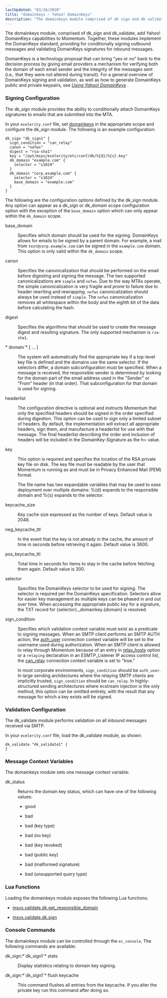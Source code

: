 ```yaml
---
lastUpdated: "03/26/2020"
title: "domainkeys – Yahoo! DomainKeys"
description: "The domainkeys module comprised of dk sign and dk validate add Yahoo Domain Keys capabilities to Momentum Together these modules implement the Domain Keys standard providing for conditionally signing outbound messages and validating Domain Keys signatures for inbound messages Domain Keys is a technology proposal that can bring yes or..."
---
```


<a name="idp21200768"></a> 

The domainkeys module, comprised of dk_sign and dk_validate, add Yahoo! DomainKeys capabilities to Momentum. Together, these modules implement the DomainKeys standard, providing for conditionally signing outbound messages and validating DomainKeys signatures for inbound messages.

DomainKeys is a technology proposal that can bring "yes or no" back to the decision process by giving email providers a mechanism for verifying both the domain of each email sender and the integrity of the messages sent (i.e,. that they were not altered during transit). For a general overview of DomainKeys signing and validation, as well as how to generate DomainKeys public and private keypairs, see [*Using Yahoo! DomainKeys*](/momentum/4/using-domainkeys) .

### <a name="modules.domainkeys.signing"></a> Signing Configuration

The dk_sign module provides the ability to conditionally attach DomainKeys signatures to emails that are submitted into the MTA.

In your `ecelerity.conf` file, set [domainkeys](/momentum/4/config/ref-domainkeys) in the appropriate scope and configure the dk_sign module. The following is an example configuration:

<a name="example.dk_sign.3"></a> 


```
dk_sign "dk_sign1" {
  sign_condition = "can_relay"
  canon = "nofws"
  digest = "rsa-sha1"
  key = "/opt/msys/ecelerity/etc/conf/dk/%{d}/%{s}.key"
  dk_domain "example.com" {
    selector = "s1024"
  }
  dk_domain "corp.example.com" {
    selector = "s1024"
    base_domain = "example.com"
  }
}
```

The following are the configuration options defined by the dk_sign module. Any option can appear as a dk_sign or dk_domain scope configuration option with the exception of the `base_domain` option which can only appear within the `dk_domain` scope.

<dl class="variablelist">

<dt>base_domain</dt>

<dd>

Specifies which domain should be used for the signing. DomainKeys allows for emails to be signed by a parent domain. For example, a mail from `test@corp.example.com` can be signed in the `example.com` domain. This option is only valid within the `dk_domain` scope.

</dd>

<dt>canon</dt>

<dd>

Specifies the canonicalization that should be performed on the email before digesting and signing the message. The two supported canonicalizations are `simple` and `nofws`. Due to the way MTAs operate, the simple canonicalization is very fragile and prone to failure due to header rewriting and rewrapping. `nofws` canonicalization should always be used instead of `simple`. The `nofws` canonicalization removes all whitespace within the body and the eighth bit of the data before calculating the hash.

</dd>

<dt>digest</dt>

<dd>

Specifies the algorithms that should be used to create the message digest and resulting signature. The only supported mechanism is `rsa-sha1`.

</dd>

<dt>*`domain`* [ ... ]</dt>

<dd>

The system will automatically find the appropriate key if a top-level key file is defined and the domains use the same selector. If the selectors differ, a domain subconfiguration must be specified. When a message is received, the responsible sender is determined by looking for the domain part of the email address used in the "Sender" or "From" header (in that order). That subconfiguration for that domain is used for signing.

</dd>

<dt>headerlist</dt>

<dd>

The configuration directive is optional and instructs Momentum that only the specified headers should be signed in the order specified during digestion. This option can be used to sign only a limited subset of headers. By default, the implementation will extract all appropriate headers, sign them, and manufacture a headerlist for use with that message. The final headerlist describing the order and inclusion of headers will be included in the DomainKey-Signature as the h= value.

</dd>

<dt>key</dt>

<dd>

This option is required and specifies the location of the RSA private key file on disk. The key file must be readable by the user that Momentum is running as and must be in Privacy Enhanced Mail (PEM) format.

The file name has two expandable variables that may be used to ease deployment over multiple domains: %{d} expands to the responsible domain and %{s} expands to the selector.

</dd>

<dt>keycache_size</dt>

<dd>

Key cache size expressed as the number of keys. Default value is 2048.

</dd>

<dt>neg_keycache_ttl</dt>

<dd>

In the event that the key is not already in the cache, the amount of time in seconds before retrieving it again. Default value is 3600.

</dd>

<dt>pos_keycache_ttl</dt>

<dd>

Total time in seconds for items to stay in the cache before fetching them again. Default value is 300.

</dd>

<dt>selector</dt>

<dd>

Specifies the DomainKeys selector to be used for signing. The selector is required per the DomainKeys specification. Selectors allow for easier key management as multiple keys can be phased in and out over time. When accessing the appropriate public key for a signature, the TXT record for {selector}._domainkey.{domain} is resolved.

</dd>

<dt>sign_condition</dt>

<dd>

Specifies which validation context variable must exist as a predicate to signing messages. When an SMTP client performs an SMTP AUTH action, the [auth_user](/momentum/4/4-policy-context-variables#predefined-context-conn-global) connection context variable will be set to the username used during authorization. When an SMTP client is allowed to relay through Momentum because of an entry in [relay_hosts](/momentum/4/config/ref-relay-hosts) option or a `relaying` declaration in an ESMTP_Listener IP access control list, the [can_relay](/momentum/4/4-policy-context-variables#predefined-context-conn-global) connection context variable is set to "true."

In most corporate environments, `sign_condition` should be `auth_user`. In large sending architectures where the relaying SMTP clients are implicitly trusted, `sign_condition` should be `can_relay`. In highly-structured sending architectures where ecstream injection is the only method, this option can be omitted entirely, with the result that any message for which a key exists will be signed.

</dd>

</dl>

### <a name="modules.domainkeys.validation"></a> Validation Configuration

The dk_validate module performs validation on all inbound messages received via SMTP.

In your `ecelerity.conf` file, load the dk_validate module, as shown:

<a name="example.dk_validate.3"></a> 


```
dk_validate "dk_validate1" {
}
```

### <a name="modules.domainkeys.context.variables"></a> Message Context Variables

The domainkeys module sets one message context variable:

<dl class="variablelist">

<dt>dk_status</dt>

<dd>

Returns the domain key status, which can have one of the following values:

*   good

*   bad

*   bad (key type)

*   bad (no key)

*   bad (key revoked)

*   bad (public key)

*   bad (malformed signature)

*   bad (unsupported query type)

</dd>

</dl>

### <a name="modules.domainkeys.lua.functions"></a> Lua Functions

Loading the domainkeys module exposes the following Lua functions:

*   [msys.validate.dk.get_responsible_domain](/momentum/4/lua/ref-msys-validate-dk-get-responsible-domain)

*   [msys.validate.dk.sign](/momentum/4/lua/ref-msys-validate-dk-sign)

### <a name="modules.domainkeys.console"></a> Console Commands

The domainkeys module can be controlled through the `ec_console`. The following commands are available:

<dl class="variablelist">

<dt>dk_sign:*`dk_sign1`* stats</dt>

<dd>

Display statistics relating to domain key signing.

</dd>

<dt>dk_sign:*`dk_sign1`* flush keycache</dt>

<dd>

This command flushes all entries from the keycache. If you alter the private key run this command after doing so.

</dd>

</dl>